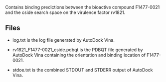 Contains binding predictions between the bioactive compound F1477-0021 and the cside search space on the virulence factor rv1821.

## Files

- log.txt is the log file generated by AutoDock Vina.

- rv1821_F1477-0021_cside.pdbqt is the PDBQT file generated by AutoDock Vina containing the orientation and binding location of F1477-0021.

- stdoe.txt is the combined STDOUT and STDERR output of AutoDock Vina.

